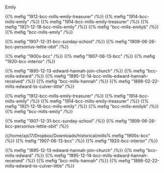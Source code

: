 ---
---



Emily

{{% mefig "1912-bcc-mills-emily-treasurer" /%}}
{{% mefig "1914-bcc-mills-emily" /%}}
{{% mefig "1914-bcc-mills-emily-treasurer" /%}}
{{% mefig "1921-12-18-bcc-mills-emily" /%}}
{{% mefig "bcc-mills-emilyb" /%}}
{{% mefig "bcc-mills-emily" /%}}

{{% mefig "1907-12-31-bcc-sunday-school" /%}}
{{% mefig "1909-06-26-bcc-personius-lettie-obit" /%}}

{{% mefig "1900s-bcc" /%}}
{{% mefig "1907-06-13-bcc" /%}}
{{% mefig "1920-bcc-interior" /%}}

{{% mefig "1895-12-13-edward-hannah-join-church" /%}}
{{% mefig "bcc-mills-edward" /%}}
{{% mefig "1895-12-14-bcc-mills-edward-hannah-received" /%}}
{{% mefig "bcc-mills-hannah" /%}}
{{% mefig "1898-02-22-mills-edward-to-culver-little" /%}}




{{% mefig "1912-bcc-mills-emily-treasurer" /%}}
{{% mefig "1914-bcc-mills-emily" /%}}
{{% mefig "1914-bcc-mills-emily-treasurer" /%}}
{{% mefig "1921-12-18-bcc-mills-emily" /%}}
{{% mefig "bcc-mills-emilyb" /%}}
{{% mefig "bcc-mills-emily" /%}}

{{% mefig "1907-12-31-bcc-sunday-school" /%}}
{{% mefig "1909-06-26-bcc-personius-lettie-obit" /%}}

{{/home/ajs17/Dropbox/Downloads/historical/mills% mefig "1900s-bcc" /%}}
{{% mefig "1907-06-13-bcc" /%}}
{{% mefig "1920-bcc-interior" /%}}

{{% mefig "1895-12-13-edward-hannah-join-church" /%}}
{{% mefig "bcc-mills-edward" /%}}
{{% mefig "1895-12-14-bcc-mills-edward-hannah-received" /%}}
{{% mefig "bcc-mills-hannah" /%}}
{{% mefig "1898-02-22-mills-edward-to-culver-little" /%}}


